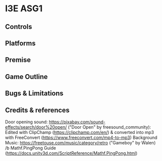 # I3E ASG1

## Controls
## Platforms
## Premise
## Game Outline
## Bugs & Limitations
## Credits & references
Door opening sound: https://pixabay.com/sound-effects/search/door%20open/ ("Door Open" by freesound_community):
Edited with ClipChamp (https://clipchamp.com/en/) & converted into mp3 with FreeConvert (https://www.freeconvert.com/mp4-to-mp3)
Background Music: https://freetouse.com/music/category/retro ("Gameboy" by Walen) /b
Mathf.PingPong Guide (https://docs.unity3d.com/ScriptReference/Mathf.PingPong.html)

